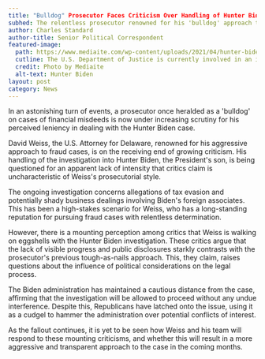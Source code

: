 ```yaml
---
title: "Bulldog" Prosecutor Faces Criticism Over Handling of Hunter Biden Case
subhed: The relentless prosecutor renowned for his 'bulldog' approach to fraud is now under fire for his seemingly lenient treatment of Hunter Biden's case.
author: Charles Standard
author-title: Senior Political Correspondent
featured-image: 
  path: https://www.mediaite.com/wp-content/uploads/2021/04/hunter-biden.jpg
  cutline: The U.S. Department of Justice is currently involved in an investigation of Hunter Biden, the President's son.
  credit: Photo by Mediaite
  alt-text: Hunter Biden
layout: post
category: News
---
```


In an astonishing turn of events, a prosecutor once heralded as a 'bulldog' on cases of financial misdeeds is now under increasing scrutiny for his perceived leniency in dealing with the Hunter Biden case.

David Weiss, the U.S. Attorney for Delaware, renowned for his aggressive approach to fraud cases, is on the receiving end of growing criticism. His handling of the investigation into Hunter Biden, the President's son, is being questioned for an apparent lack of intensity that critics claim is uncharacteristic of Weiss's prosecutorial style.

The ongoing investigation concerns allegations of tax evasion and potentially shady business dealings involving Biden's foreign associates. This has been a high-stakes scenario for Weiss, who has a long-standing reputation for pursuing fraud cases with relentless determination.

However, there is a mounting perception among critics that Weiss is walking on eggshells with the Hunter Biden investigation. These critics argue that the lack of visible progress and public disclosures starkly contrasts with the prosecutor's previous tough-as-nails approach. This, they claim, raises questions about the influence of political considerations on the legal process.

The Biden administration has maintained a cautious distance from the case, affirming that the investigation will be allowed to proceed without any undue interference. Despite this, Republicans have latched onto the issue, using it as a cudgel to hammer the administration over potential conflicts of interest.

As the fallout continues, it is yet to be seen how Weiss and his team will respond to these mounting criticisms, and whether this will result in a more aggressive and transparent approach to the case in the coming months.

